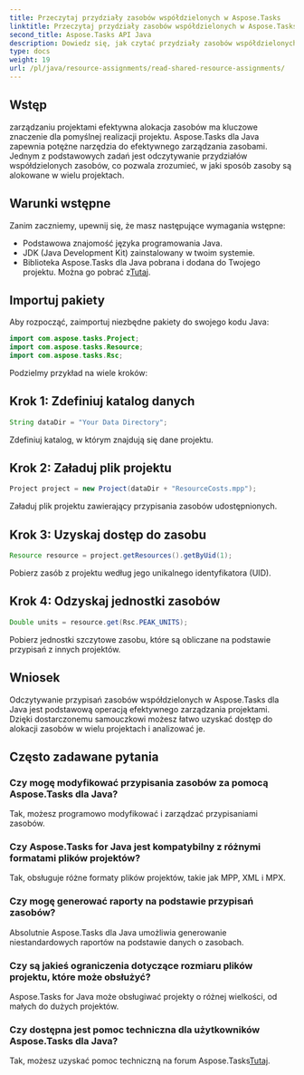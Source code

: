 ```yaml
---
title: Przeczytaj przydziały zasobów współdzielonych w Aspose.Tasks
linktitle: Przeczytaj przydziały zasobów współdzielonych w Aspose.Tasks
second_title: Aspose.Tasks API Java
description: Dowiedz się, jak czytać przydziały zasobów współdzielonych w Aspose.Tasks dla Java. Zwiększ efektywność zarządzania projektami dzięki samouczkom krok po kroku.
type: docs
weight: 19
url: /pl/java/resource-assignments/read-shared-resource-assignments/
---
```

## Wstęp
zarządzaniu projektami efektywna alokacja zasobów ma kluczowe znaczenie dla pomyślnej realizacji projektu. Aspose.Tasks dla Java zapewnia potężne narzędzia do efektywnego zarządzania zasobami. Jednym z podstawowych zadań jest odczytywanie przydziałów współdzielonych zasobów, co pozwala zrozumieć, w jaki sposób zasoby są alokowane w wielu projektach.
## Warunki wstępne
Zanim zaczniemy, upewnij się, że masz następujące wymagania wstępne:
- Podstawowa znajomość języka programowania Java.
- JDK (Java Development Kit) zainstalowany w twoim systemie.
-  Biblioteka Aspose.Tasks dla Java pobrana i dodana do Twojego projektu. Można go pobrać z[Tutaj](https://releases.aspose.com/tasks/java/).

## Importuj pakiety
Aby rozpocząć, zaimportuj niezbędne pakiety do swojego kodu Java:
```java
import com.aspose.tasks.Project;
import com.aspose.tasks.Resource;
import com.aspose.tasks.Rsc;
```

Podzielmy przykład na wiele kroków:
## Krok 1: Zdefiniuj katalog danych
```java
String dataDir = "Your Data Directory";
```
Zdefiniuj katalog, w którym znajdują się dane projektu.
## Krok 2: Załaduj plik projektu
```java
Project project = new Project(dataDir + "ResourceCosts.mpp");
```
Załaduj plik projektu zawierający przypisania zasobów udostępnionych.
## Krok 3: Uzyskaj dostęp do zasobu
```java
Resource resource = project.getResources().getByUid(1);
```
Pobierz zasób z projektu według jego unikalnego identyfikatora (UID).
## Krok 4: Odzyskaj jednostki zasobów
```java
Double units = resource.get(Rsc.PEAK_UNITS);
```
Pobierz jednostki szczytowe zasobu, które są obliczane na podstawie przypisań z innych projektów.

## Wniosek
Odczytywanie przypisań zasobów współdzielonych w Aspose.Tasks dla Java jest podstawową operacją efektywnego zarządzania projektami. Dzięki dostarczonemu samouczkowi możesz łatwo uzyskać dostęp do alokacji zasobów w wielu projektach i analizować je.
## Często zadawane pytania
### Czy mogę modyfikować przypisania zasobów za pomocą Aspose.Tasks dla Java?
Tak, możesz programowo modyfikować i zarządzać przypisaniami zasobów.
### Czy Aspose.Tasks for Java jest kompatybilny z różnymi formatami plików projektów?
Tak, obsługuje różne formaty plików projektów, takie jak MPP, XML i MPX.
### Czy mogę generować raporty na podstawie przypisań zasobów?
Absolutnie Aspose.Tasks dla Java umożliwia generowanie niestandardowych raportów na podstawie danych o zasobach.
### Czy są jakieś ograniczenia dotyczące rozmiaru plików projektu, które może obsłużyć?
Aspose.Tasks for Java może obsługiwać projekty o różnej wielkości, od małych do dużych projektów.
### Czy dostępna jest pomoc techniczna dla użytkowników Aspose.Tasks dla Java?
 Tak, możesz uzyskać pomoc techniczną na forum Aspose.Tasks[Tutaj](https://forum.aspose.com/c/tasks/15).